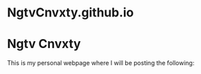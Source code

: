 # NgtvCnvxty.github.io
<!DOCTYPE html>
<html>
<body>
<h1>Ngtv Cnvxty</h1>
<p>This is my personal webpage where I will be posting the following:</p>
</body>
</html>
